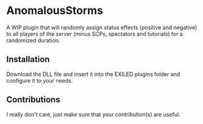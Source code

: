 # AnomalousStorms
A WIP plugin that will randomly assign status effects (positive and negative) to all players of the server (minus SCPs, spectators and tutorials) for a randomized duration.
## Installation
Download the DLL file and insert it into the EXILED plugins folder and configure it to your needs.
## Contributions
I really don't care, just make sure that your contribution(s) are useful.
